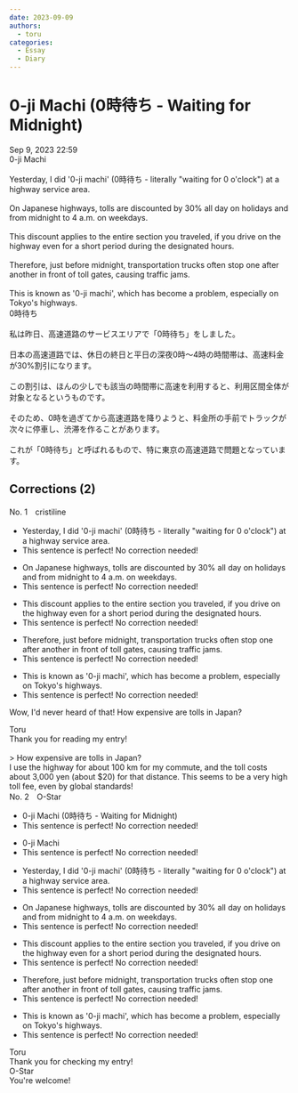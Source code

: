 ```yaml
---
date: 2023-09-09
authors:
  - toru
categories:
  - Essay
  - Diary
---
```


<h1 id="subject_show">0-ji Machi (0時待ち - Waiting for Midnight)</h1>
<div class="date">Sep 9, 2023 22:59</div>
<div id="post"><div id="body_show_ori">
0-ji Machi<br/><br/>Yesterday, I did '0-ji machi' (0時待ち - literally "waiting for 0 o'clock") at a highway service area.<br/><br/>On Japanese highways, tolls are discounted by 30% all day on holidays and from midnight to 4 a.m. on weekdays.<br/><br/>This discount applies to the entire section you traveled, if you drive on the highway even for a short period during the designated hours.<br/><br/>Therefore, just before midnight, transportation trucks often stop one after another in front of toll gates, causing traffic jams.<br/><br/>This is known as '0-ji machi', which has become a problem, especially on Tokyo's highways.
</div></div>

<!-- more -->

<div id="post_ja"><div id="body_show_mo">
0時待ち<br/><br/>私は昨日、高速道路のサービスエリアで「0時待ち」をしました。<br/><br/>日本の高速道路では、休日の終日と平日の深夜0時～4時の時間帯は、高速料金が30%割引になります。<br/><br/>この割引は、ほんの少しでも該当の時間帯に高速を利用すると、利用区間全体が対象となるというものです。<br/><br/>そのため、0時を過ぎてから高速道路を降りようと、料金所の手前でトラックが次々に停車し、渋滞を作ることがあります。<br/><br/>これが「0時待ち」と呼ばれるもので、特に東京の高速道路で問題となっています。
</div></div>

## Corrections (2)
<div id="block"><div class="first_name"> No. 1　<span class="just_name">cristiline</span></div><div id="block2">
<ul class="correction_field">
<li class="incorrect">Yesterday, I did '0-ji machi' (0時待ち - literally "waiting for 0 o'clock") at a highway service area.</li>
<li class="corrected perfect">This sentence is perfect! No correction needed!</li>
</ul>
<ul class="correction_field">
<li class="incorrect">On Japanese highways, tolls are discounted by 30% all day on holidays and from midnight to 4 a.m. on weekdays.</li>
<li class="corrected perfect">This sentence is perfect! No correction needed!</li>
</ul>
<ul class="correction_field">
<li class="incorrect">This discount applies to the entire section you traveled, if you drive on the highway even for a short period during the designated hours.</li>
<li class="corrected perfect">This sentence is perfect! No correction needed!</li>
</ul>
<ul class="correction_field">
<li class="incorrect">Therefore, just before midnight, transportation trucks often stop one after another in front of toll gates, causing traffic jams.</li>
<li class="corrected perfect">This sentence is perfect! No correction needed!</li>
</ul>
<ul class="correction_field">
<li class="incorrect">This is known as '0-ji machi', which has become a problem, especially on Tokyo's highways.</li>
<li class="corrected perfect">This sentence is perfect! No correction needed!</li>
</ul>
<p class="comment_small">
 Wow, I'd never heard of that! How expensive are tolls in Japan?
</p>

</div><div class="name"><span class="just_name">Toru</span><br>
Thank you for reading my entry!<br/><br/>&gt; How expensive are tolls in Japan?<br/>I use the highway for about 100 km for my commute, and the toll costs about 3,000 yen (about $20) for that distance. This seems to be a very high toll fee, even by global standards!
</div>
</div>
<div id="block"><div class="first_name"> No. 2　<span class="just_name">O-Star</span></div><div id="block2">
<ul class="correction_field">
<li class="incorrect">0-ji Machi (0時待ち - Waiting for Midnight)</li>
<li class="corrected perfect">This sentence is perfect! No correction needed!</li>
</ul>
<ul class="correction_field">
<li class="incorrect">0-ji Machi</li>
<li class="corrected perfect">This sentence is perfect! No correction needed!</li>
</ul>
<ul class="correction_field">
<li class="incorrect">Yesterday, I did '0-ji machi' (0時待ち - literally "waiting for 0 o'clock") at a highway service area.</li>
<li class="corrected perfect">This sentence is perfect! No correction needed!</li>
</ul>
<ul class="correction_field">
<li class="incorrect">On Japanese highways, tolls are discounted by 30% all day on holidays and from midnight to 4 a.m. on weekdays.</li>
<li class="corrected perfect">This sentence is perfect! No correction needed!</li>
</ul>
<ul class="correction_field">
<li class="incorrect">This discount applies to the entire section you traveled, if you drive on the highway even for a short period during the designated hours.</li>
<li class="corrected perfect">This sentence is perfect! No correction needed!</li>
</ul>
<ul class="correction_field">
<li class="incorrect">Therefore, just before midnight, transportation trucks often stop one after another in front of toll gates, causing traffic jams.</li>
<li class="corrected perfect">This sentence is perfect! No correction needed!</li>
</ul>
<ul class="correction_field">
<li class="incorrect">This is known as '0-ji machi', which has become a problem, especially on Tokyo's highways.</li>
<li class="corrected perfect">This sentence is perfect! No correction needed!</li>
</ul>
</div><div class="name"><span class="just_name">Toru</span><br>
Thank you for checking my entry!
</div>
<div class="name"><span class="just_name">O-Star</span><br>
You're welcome!
</div>
</div>
